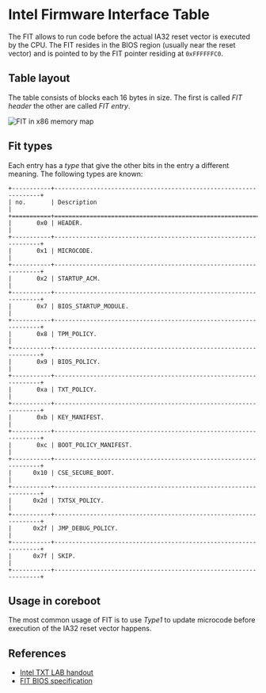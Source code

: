 # Intel Firmware Interface Table

The FIT allows to run code before the actual IA32 reset vector is executed
by the CPU. The FIT resides in the BIOS region (usually near the reset vector)
and is pointed to by the FIT pointer residing at `0xFFFFFFC0`.

## Table layout
The table consists of blocks each 16 bytes in size.
The first is called *FIT header* the other are called *FIT entry*.

![FIT in x86 memory map][fit]

[fit]: fit.svg

## Fit types

Each entry has a *type* that give the other bits in the entry a different
meaning. The following types are known:

```{eval-rst}
+-----------+------------------------------------------------------------------+
| no.       | Description                                                      |
+===========+==================================================================+
|       0x0 | HEADER.                                                          |
+-----------+------------------------------------------------------------------+
|       0x1 | MICROCODE.                                                       |
+-----------+------------------------------------------------------------------+
|       0x2 | STARTUP_ACM.                                                     |
+-----------+------------------------------------------------------------------+
|       0x7 | BIOS_STARTUP_MODULE.                                             |
+-----------+------------------------------------------------------------------+
|       0x8 | TPM_POLICY.                                                      |
+-----------+------------------------------------------------------------------+
|       0x9 | BIOS_POLICY.                                                     |
+-----------+------------------------------------------------------------------+
|       0xa | TXT_POLICY.                                                      |
+-----------+------------------------------------------------------------------+
|       0xb | KEY_MANIFEST.                                                    |
+-----------+------------------------------------------------------------------+
|       0xc | BOOT_POLICY_MANIFEST.                                            |
+-----------+------------------------------------------------------------------+
|      0x10 | CSE_SECURE_BOOT.                                                 |
+-----------+------------------------------------------------------------------+
|      0x2d | TXTSX_POLICY.                                                    |
+-----------+------------------------------------------------------------------+
|      0x2f | JMP_DEBUG_POLICY.                                                |
+-----------+------------------------------------------------------------------+
|      0x7f | SKIP.                                                            |
+-----------+------------------------------------------------------------------+
```

## Usage in coreboot

The most common usage of FIT is to use *Type1* to update microcode before
execution of the IA32 reset vector happens.

## References

* [Intel TXT LAB handout](https://downloadmirror.intel.com/18931/eng/Intel%20TXT%20LAB%20Handout.pdf)
* [FIT BIOS specification](https://www.intel.com/content/dam/www/public/us/en/documents/guides/fit-bios-specification.pdf)
